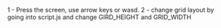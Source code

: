 1 - Press the screen, use arrow keys or wasd.
2 - change grid layout by going into script.js and change GIRD_HEIGHT and GRID_WIDTH

